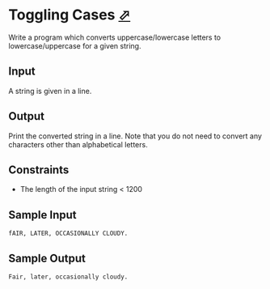 # Toggling Cases [⬀](https://judge.u-aizu.ac.jp/onlinejudge/description.jsp?id=ITP1_8_A)

Write a program which converts uppercase/lowercase letters to lowercase/uppercase for a given string.

## Input
A string is given in a line.

## Output
Print the converted string in a line. Note that you do not need to convert any characters other than alphabetical letters.

## Constraints
- The length of the input string < 1200

## Sample Input
```
fAIR, LATER, OCCASIONALLY CLOUDY.
```

## Sample Output
```
Fair, later, occasionally cloudy.
```
